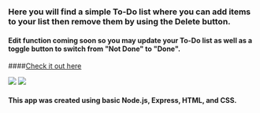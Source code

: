### Here you will find a simple To-Do list where you can add items to your list then remove them by using the Delete button.

#### Edit function coming soon so you may update your To-Do list as well as a toggle button to switch from "Not Done" to "Done".

####[Check it out here](https://todo-bita.herokuapp.com/)

![](https://i.imgur.com/Jauk4SX.png)
![](https://i.imgur.com/dmJzbWN.png)

#### This app was created using basic Node.js, Express, HTML, and CSS.
